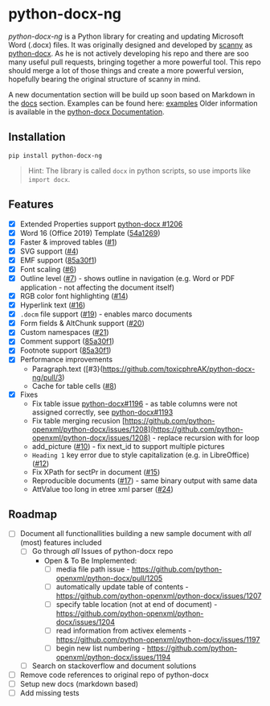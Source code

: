 # python-docx-ng

*python-docx-ng* is a Python library for creating and updating Microsoft Word (.docx) files.
It was originally designed and developed by [scanny](https://github.com/scanny) as [python-docx](https://github.com/python-openxml/python-docx).
As he is not actively developing his repo and there are soo many useful pull requests, bringing together a more powerful tool.
This repo should merge a lot of those things and create a more powerful version, hopefully bearing the original structure of scanny in mind.

A new documentation section will be build up soon based on Markdown in the [docs](docs) section.
Examples can be found here: [examples](docs/examples)
Older information is available in the [python-docx Documentation](https://python-docx.readthedocs.org/en/latest/).

## Installation

```commandline
pip install python-docx-ng
```

> Hint: The library is called `docx` in python scripts, so use imports like `import docx`. 

## Features

+ [x] Extended Properties support [python-docx #1206](https://github.com/python-openxml/python-docx/pull/1206)
+ [x] Word 16 (Office 2019) Template ([54a1269](https://github.com/toxicphreAK/python-docx-ng/commit/54a1269a3608239adfef079840f69389235c88b8))
+ [x] Faster & improved tables ([#1](https://github.com/toxicphreAK/python-docx-ng/pull/1))
+ [x] SVG support ([#4](https://github.com/toxicphreAK/python-docx-ng/pull/4))
+ [x] EMF support ([85a30f1](https://github.com/toxicphreAK/python-docx-ng/commit/85a30f16a1f49767e331525346d8220926ecde39))
+ [x] Font scaling ([#6](https://github.com/toxicphreAK/python-docx-ng/pull/6))
+ [x] Outline level ([#7](https://github.com/toxicphreAK/python-docx-ng/pull/7)) - shows outline in navigation (e.g. Word or PDF application - not affecting the document itself)
+ [x] RGB color font highlighting ([#14](https://github.com/toxicphreAK/python-docx-ng/pull/14))
+ [x] Hyperlink text ([#16](https://github.com/toxicphreAK/python-docx-ng/pull/16))
+ [x] `.docm` file support ([#19](https://github.com/toxicphreAK/python-docx-ng/pull/16)) - enables marco documents
+ [x] Form fields & AltChunk support ([#20](https://github.com/toxicphreAK/python-docx-ng/pull/20))
+ [x] Custom namespaces ([#21](https://github.com/toxicphreAK/python-docx-ng/pull/21))
+ [x] Comment support ([85a30f1](https://github.com/toxicphreAK/python-docx-ng/commit/85a30f16a1f49767e331525346d8220926ecde39))
+ [x] Footnote support ([85a30f1](https://github.com/toxicphreAK/python-docx-ng/commit/85a30f16a1f49767e331525346d8220926ecde39))
+ [x] Performance improvements
  + Paragraph.text ([#3}(https://github.com/toxicphreAK/python-docx-ng/pull/3)
  + Cache for table cells ([#8](https://github.com/toxicphreAK/python-docx-ng/pull/8))
+ [x] Fixes
  + Fix table issue [python-docx#1196](https://github.com/python-openxml/python-docx/pull/1196) - as table columns were not assigned correctly, see [python-docx#1193](https://github.com/python-openxml/python-docx/issues/1193)
  + Fix table merging recusion [https://github.com/python-openxml/python-docx/issues/1208](https://github.com/python-openxml/python-docx/issues/1208) - replace recursion with for loop
  + add_picture ([#10](https://github.com/toxicphreAK/python-docx-ng/pull/10)) - fix next_id to support multiple pictures
  + `Heading 1` key error due to style capitalization (e.g. in LibreOffice) ([#12](https://github.com/toxicphreAK/python-docx-ng/pull/12))
  + Fix XPath for sectPr in document ([#15](https://github.com/toxicphreAK/python-docx-ng/pull/15))
  + Reproducible documents ([#17](https://github.com/toxicphreAK/python-docx-ng/pull/17)) - same binary output with same data
  + AttValue too long in etree xml parser ([#24](https://github.com/toxicphreAK/python-docx-ng/pull/24))

## Roadmap

+ [ ] Document all functionallities building a new sample document with *all* (most) features included
  + [ ] Go through *all* Issues of python-docx repo
    + Open & To Be Implemented:
      + [ ] media file path issue - https://github.com/python-openxml/python-docx/pull/1205
      + [ ] automatically update table of contents - https://github.com/python-openxml/python-docx/issues/1207
      + [ ] specify table location (not at end of document) - https://github.com/python-openxml/python-docx/issues/1204
      + [ ] read information from activex elements - https://github.com/python-openxml/python-docx/issues/1197
      + [ ] begin new list numbering - https://github.com/python-openxml/python-docx/issues/1194
  + [ ] Search on stackoverflow and document solutions
+ [ ] Remove code references to original repo of python-docx
+ [ ] Setup new docs (markdown based)
+ [ ] Add missing tests
